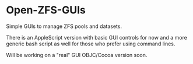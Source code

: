 Open-ZFS-GUIs
=============

Simple GUIs to manage ZFS pools and datasets.

There is an AppleScript version with basic GUI controls for now and a more generic bash script as well for those who prefer using command lines.

Will be working on a "real" GUI OBJC/Cocoa version soon.
